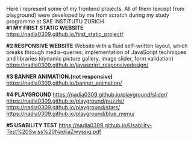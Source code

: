 Here i represent some of my frontend projects.
All of them (except from playground) were developed by me from scratch during my study programme at SAE INSTITUTU ZURICH <br>
<strong>#1 MY FIRST STATIC WEBSITE</strong> <br>
https://nadia0309.github.io/first_static_project/

<strong>#2 RESPONSIVE WEBSITE</strong>
Website with a fluid self-written layout, which breaks through media-queries; implementation of JavaScript techniques and libraries (dynamic picture gallery, image slider, form validation) <br>
https://nadia0309.github.io/javascript_responsivedesign/

<strong>#3 BANNER ANIMATION.(not responsive)</strong>
https://nadia0309.github.io/banner_animation/

<strong>#4 PLAYGROUND</strong>
https://nadia0309.github.io/playground/slider/
https://nadia0309.github.io/playground/puzzle/
https://nadia0309.github.io/playground/stars/
https://nadia0309.github.io/playground/blue_menu/

<strong>#5 USABILITY TEST</strong>
https://nadia0309.github.io/Usability-Test%20Swiss%20NadiiaZwyssig.pdf
